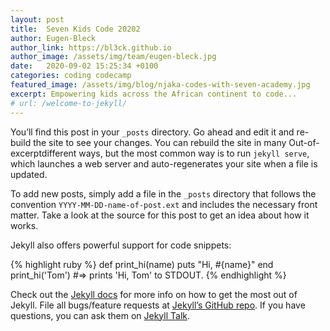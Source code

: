 ```yaml
---
layout: post
title:  Seven Kids Code 20202
author: Eugen-Bleck
author_link: https://bl3ck.github.io
author_image: /assets/img/team/eugen-bleck.jpg
date:   2020-09-02 15:25:34 +0100
categories: coding codecamp
featured_image: /assets/img/blog/njaka-codes-with-seven-academy.jpg
excerpt: Empowering kids across the African continent to code...
# url: /welcome-to-jekyll/
---
```


You’ll find this post in your `_posts` directory. Go ahead and edit it and re-build the site to see your changes. You can rebuild the site in many 
Out-of-excerptdifferent ways, but the most common way is to run `jekyll serve`, which launches a web server and auto-regenerates your site when a file is updated.
<!--more-->
To add new posts, simply add a file in the `_posts` directory that follows the convention `YYYY-MM-DD-name-of-post.ext` and includes the necessary front matter. Take a look at the source for this post to get an idea about how it works.

Jekyll also offers powerful support for code snippets:

{% highlight ruby %}
def print_hi(name)
  puts "Hi, #{name}"
end
print_hi('Tom')
#=> prints 'Hi, Tom' to STDOUT.
{% endhighlight %}

Check out the [Jekyll docs][jekyll-docs] for more info on how to get the most out of Jekyll. File all bugs/feature requests at [Jekyll’s GitHub repo][jekyll-gh]. If you have questions, you can ask them on [Jekyll Talk][jekyll-talk].

[jekyll-docs]: https://jekyllrb.com/docs/home
[jekyll-gh]:   https://github.com/jekyll/jekyll
[jekyll-talk]: https://talk.jekyllrb.com/
